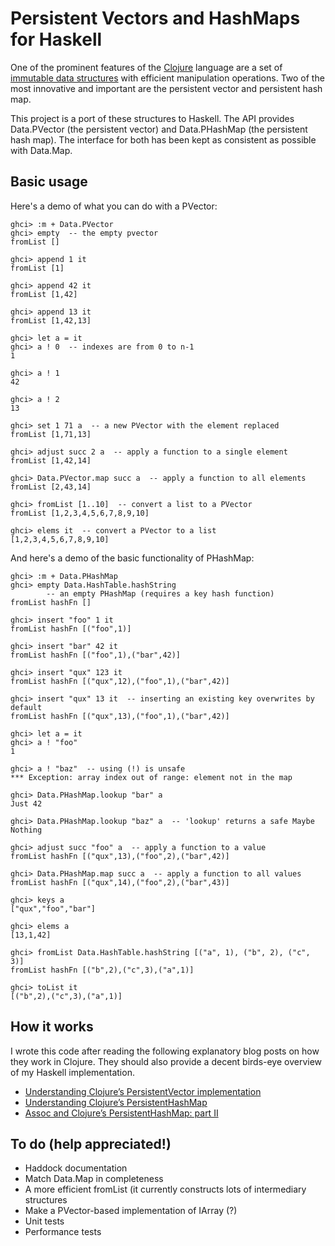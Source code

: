 Persistent Vectors and HashMaps for Haskell
===========================================

One of the prominent features of the [Clojure][1] language are a set of
[immutable data structures][2] with efficient manipulation operations.  Two of
the most innovative and important are the persistent vector and persistent hash
map.

This project is a port of these structures to Haskell.  The API provides
Data.PVector (the persistent vector) and Data.PHashMap (the persistent hash
map).  The interface for both has been kept as consistent as possible with
Data.Map.

[1]: http://clojure.org/
[2]: http://clojure.org/datatypes


Basic usage
-----------

Here's a demo of what you can do with a PVector:

    ghci> :m + Data.PVector
    ghci> empty  -- the empty pvector
    fromList []

    ghci> append 1 it
    fromList [1]

    ghci> append 42 it
    fromList [1,42]

    ghci> append 13 it
    fromList [1,42,13]

    ghci> let a = it
    ghci> a ! 0  -- indexes are from 0 to n-1
    1

    ghci> a ! 1
    42

    ghci> a ! 2
    13

    ghci> set 1 71 a  -- a new PVector with the element replaced
    fromList [1,71,13]

    ghci> adjust succ 2 a  -- apply a function to a single element
    fromList [1,42,14]

    ghci> Data.PVector.map succ a  -- apply a function to all elements
    fromList [2,43,14]

    ghci> fromList [1..10]  -- convert a list to a PVector
    fromList [1,2,3,4,5,6,7,8,9,10]

    ghci> elems it  -- convert a PVector to a list
    [1,2,3,4,5,6,7,8,9,10]


And here's a demo of the basic functionality of PHashMap:

    ghci> :m + Data.PHashMap
    ghci> empty Data.HashTable.hashString
            -- an empty PHashMap (requires a key hash function)
    fromList hashFn []

    ghci> insert "foo" 1 it
    fromList hashFn [("foo",1)]

    ghci> insert "bar" 42 it
    fromList hashFn [("foo",1),("bar",42)]

    ghci> insert "qux" 123 it
    fromList hashFn [("qux",12),("foo",1),("bar",42)]

    ghci> insert "qux" 13 it  -- inserting an existing key overwrites by default
    fromList hashFn [("qux",13),("foo",1),("bar",42)]

    ghci> let a = it
    ghci> a ! "foo"
    1

    ghci> a ! "baz"  -- using (!) is unsafe
    *** Exception: array index out of range: element not in the map

    ghci> Data.PHashMap.lookup "bar" a
    Just 42

    ghci> Data.PHashMap.lookup "baz" a  -- 'lookup' returns a safe Maybe
    Nothing

    ghci> adjust succ "foo" a  -- apply a function to a value
    fromList hashFn [("qux",13),("foo",2),("bar",42)]

    ghci> Data.PHashMap.map succ a  -- apply a function to all values
    fromList hashFn [("qux",14),("foo",2),("bar",43)]

    ghci> keys a
    ["qux","foo","bar"]

    ghci> elems a
    [13,1,42]

    ghci> fromList Data.HashTable.hashString [("a", 1), ("b", 2), ("c", 3)]
    fromList hashFn [("b",2),("c",3),("a",1)]

    ghci> toList it
    [("b",2),("c",3),("a",1)]


How it works
------------

I wrote this code after reading the following explanatory blog posts on how they
work in Clojure.  They should also provide a decent birds-eye overview of my
Haskell implementation.

*   [Understanding Clojure’s PersistentVector implementation
    ](http://blog.higher-order.net/2009/02/01/understanding-clojures-persistentvector-implementation/)
*   [Understanding Clojure’s PersistentHashMap
    ](http://blog.higher-order.net/2009/09/08/understanding-clojures-persistenthashmap-deftwice/)
*   [Assoc and Clojure’s PersistentHashMap: part II
    ](http://blog.higher-order.net/2010/08/16/assoc-and-clojures-persistenthashmap-part-ii/)


To do (help appreciated!)
-------------------------
*   Haddock documentation
*   Match Data.Map in completeness
*   A more efficient fromList (it currently constructs lots of intermediary
    structures
*   Make a PVector-based implementation of IArray (?)
*   Unit tests
*   Performance tests
